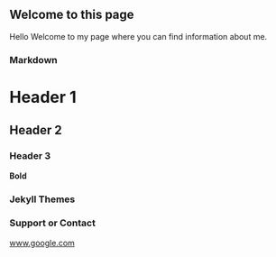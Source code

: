 ## Welcome to this page

Hello
Welcome to my page where you can find information about me.

### Markdown



# Header 1
## Header 2
### Header 3



**Bold** 




### Jekyll Themes



### Support or Contact
www.google.com
